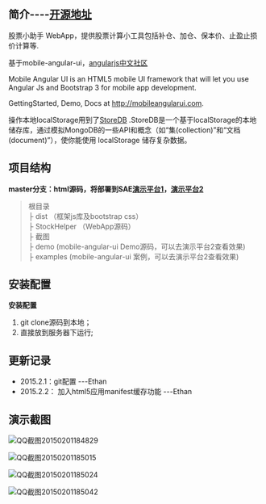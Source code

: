 简介----[开源地址](http://git.oschina.net/ethanzhu/stockhelper)
--
股票小助手 WebApp，提供股票计算小工具包括补仓、加仓、保本价、止盈止损价计算等.

基于mobile-angular-ui，[angularjs中文社区](http://www.angularjs.cn/)

Mobile Angular UI is an HTML5 mobile UI framework that will let you use Angular Js and Bootstrap 3 for mobile app development.

GettingStarted, Demo, Docs at http://mobileangularui.com.

操作本地localStorage用到了[StoreDB](https://github.com/djyde/StoreDB/)
.StoreDB是一个基于localStorage的本地储存库，通过模拟MongoDB的一些API和概念（如“集(collection)”和“文档(document)”），使你能使用 localStorage 储存复杂数据。

项目结构
----
**master分支：html源码，将部署到SAE[演示平台1](http://qmxlabs.sinaapp.com/StockHelper/)，[演示平台2](http://stockhelp.oschina.mopaas.com/)**
> 根目录<br>
> ├ dist （框架js库及bootstrap css）<br>
> ├ StockHelper （WebApp源码）<br>
> ├ 截图 <br>
> ├ demo (mobile-angular-ui Demo源码，可以去演示平台2查看效果)<br>
> ├ examples (mobile-angular-ui 案例，可以去演示平台2查看效果)<br>

安装配置
----

**安装配置**

1. git clone源码到本地；
2. 直接放到服务器下运行;


更新记录
----

 - 2015.2.1：git配置  ---Ethan
 - 2015.2.2： 加入html5应用manifest缓存功能  ---Ethan


演示截图
----

![QQ截图20150201184829](http://git.oschina.net/uploads/images/2015/0201/190834_db3beba5_77541.png)

![QQ截图20150201185015](http://git.oschina.net/uploads/images/2015/0201/190834_cca32977_77541.png)

![QQ截图20150201185024](http://git.oschina.net/uploads/images/2015/0201/190834_ff349d85_77541.png)

![QQ截图20150201185042](http://git.oschina.net/uploads/images/2015/0201/190834_bb687c9c_77541.png)